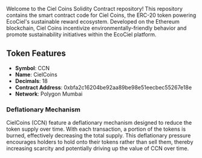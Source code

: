 Welcome to the Ciel Coins Solidity Contract repository! This repository contains the smart contract code for Ciel Coins, the ERC-20 token powering EcoCiel's sustainable reward ecosystem. Developed on the Ethereum blockchain, Ciel Coins incentivize environmentally-friendly behavior and promote sustainability initiatives within the EcoCiel platform.

## Token Features

- **Symbol**: CCN
- **Name**: CielCoins
- **Decimals**: 18
- **Contract Address**: 0xbfa2c16204be92aa89be98e51eecbec55267e18e
- **Network**: Polygon Mumbai

### Deflationary Mechanism

CielCoins (CCN) feature a deflationary mechanism designed to reduce the token supply over time. With each transaction, a portion of the tokens is burned, effectively decreasing the total supply. This deflationary pressure encourages holders to hold onto their tokens rather than sell them, thereby increasing scarcity and potentially driving up the value of CCN over time.
